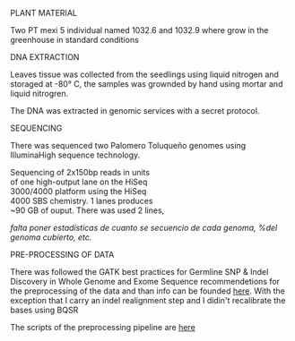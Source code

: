 PLANT MATERIAL

Two PT mexi 5 individual named 1032.6 and 1032.9 where grow in the greenhouse in standard conditions


DNA EXTRACTION

Leaves tissue was collected from the seedlings using liquid nitrogen and storaged at -80° C, the samples was grownded by hand using mortar and liquid nitrogren. 

The DNA was extracted in genomic services with a secret protocol.  


SEQUENCING

There was sequenced two Palomero Toluqueño genomes using IlluminaHigh sequence technology. 

Sequencing	of	2x150bp	reads	in	units	
of	one	high-output	lane	on	the	HiSeq	
3000/4000	platform	using	the	HiSeq	
4000	SBS	chemistry.	1	lanes	produces	
~90	GB	of	ouput. 
There was used 2 lines, 

*falta poner estadísticas de cuanto se secuencio de cada genoma, %del genoma cubierto, etc.*

PRE-PROCESSING OF DATA

There was followed the GATK best practices for Germline SNP & Indel Discovery in Whole Genome and Exome Sequence recommendetions for the preprocessing of the data and than info can be founded [here](https://software.broadinstitute.org/gatk/best-practices/bp_3step.php?case=GermShortWGS&p=1). With the exception that I carry an indel realignment step and I didin't recalibrate the bases using BQSR

The scripts of the preprocessing pipeline are [here](https://github.com/sawers-rellan-labs/PTxREV_F2/blob/master/Plant_material-DNA-extraction-sequencing_information_and_preprocessing_of_data/scripts/preprocessing)
